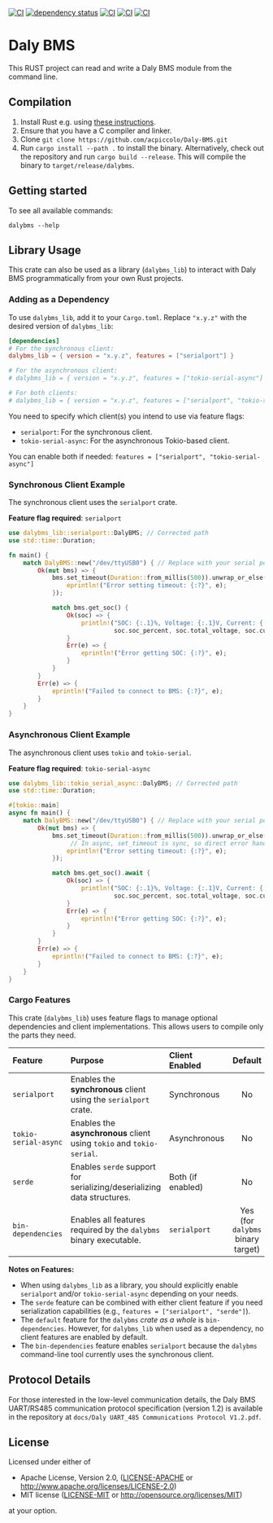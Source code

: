 [![CI](https://github.com/acpiccolo/Daly-BMS/actions/workflows/check.yml/badge.svg)](https://github.com/acpiccolo/Daly-BMS/actions/workflows/check.yml)
[![dependency status](https://deps.rs/repo/github/acpiccolo/Daly-BMS/status.svg)](https://deps.rs/repo/github/acpiccolo/Daly-BMS)
[![CI](https://img.shields.io/badge/License-MIT-blue.svg)](https://github.com/acpiccolo/Daly-BMS/blob/main/LICENSE-MIT)
[![CI](https://img.shields.io/badge/License-Apache_2.0-blue.svg)](https://github.com/acpiccolo/Daly-BMS/blob/main/LICENSE-APACHE)
[![CI](https://img.shields.io/badge/Conventional%20Commits-1.0.0-yellow.svg)](https://conventionalcommits.org)

# Daly BMS
This RUST project can read and write a Daly BMS module from the command line.

## Compilation
1. Install Rust e.g. using [these instructions](https://www.rust-lang.org/learn/get-started).
2. Ensure that you have a C compiler and linker.
3. Clone `git clone https://github.com/acpiccolo/Daly-BMS.git`
4. Run `cargo install --path .` to install the binary. Alternatively,
   check out the repository and run `cargo build --release`. This will compile
   the binary to `target/release/dalybms`.

## Getting started
To see all available commands:
```
dalybms --help
```

## Library Usage

This crate can also be used as a library (`dalybms_lib`) to interact with Daly BMS programmatically from your own Rust projects.

### Adding as a Dependency

To use `dalybms_lib`, add it to your `Cargo.toml`. Replace `"x.y.z"` with the desired version of `dalybms_lib`:

```toml
[dependencies]
# For the synchronous client:
dalybms_lib = { version = "x.y.z", features = ["serialport"] }

# For the asynchronous client:
# dalybms_lib = { version = "x.y.z", features = ["tokio-serial-async"] }

# For both clients:
# dalybms_lib = { version = "x.y.z", features = ["serialport", "tokio-serial-async"] }
```

You need to specify which client(s) you intend to use via feature flags:
- `serialport`: For the synchronous client.
- `tokio-serial-async`: For the asynchronous Tokio-based client.

You can enable both if needed: `features = ["serialport", "tokio-serial-async"]`

### Synchronous Client Example

The synchronous client uses the `serialport` crate.

**Feature flag required**: `serialport`

```rust
use dalybms_lib::serialport::DalyBMS; // Corrected path
use std::time::Duration;

fn main() {
    match DalyBMS::new("/dev/ttyUSB0") { // Replace with your serial port
        Ok(mut bms) => {
            bms.set_timeout(Duration::from_millis(500)).unwrap_or_else(|e| {
                eprintln!("Error setting timeout: {:?}", e);
            });

            match bms.get_soc() {
                Ok(soc) => {
                    println!("SOC: {:.1}%, Voltage: {:.1}V, Current: {:.1}A",
                             soc.soc_percent, soc.total_voltage, soc.current);
                }
                Err(e) => {
                    eprintln!("Error getting SOC: {:?}", e);
                }
            }
        }
        Err(e) => {
            eprintln!("Failed to connect to BMS: {:?}", e);
        }
    }
}
```

### Asynchronous Client Example

The asynchronous client uses `tokio` and `tokio-serial`.

**Feature flag required**: `tokio-serial-async`

```rust
use dalybms_lib::tokio_serial_async::DalyBMS; // Corrected path
use std::time::Duration;

#[tokio::main]
async fn main() {
    match DalyBMS::new("/dev/ttyUSB0") { // Replace with your serial port
        Ok(mut bms) => {
            bms.set_timeout(Duration::from_millis(500)).unwrap_or_else(|e| {
                 // In async, set_timeout is sync, so direct error handling is fine
                eprintln!("Error setting timeout: {:?}", e);
            });

            match bms.get_soc().await {
                Ok(soc) => {
                    println!("SOC: {:.1}%, Voltage: {:.1}V, Current: {:.1}A",
                             soc.soc_percent, soc.total_voltage, soc.current);
                }
                Err(e) => {
                    eprintln!("Error getting SOC: {:?}", e);
                }
            }
        }
        Err(e) => {
            eprintln!("Failed to connect to BMS: {:?}", e);
        }
    }
}
```

### Cargo Features

This crate (`dalybms_lib`) uses feature flags to manage optional dependencies and client implementations. This allows users to compile only the parts they need.

| Feature              | Purpose                                                                 | Client Enabled     | Default |
| :------------------- | :---------------------------------------------------------------------- | :----------------- | :-----: |
| `serialport`         | Enables the **synchronous** client using the `serialport` crate.        | Synchronous        | No      |
| `tokio-serial-async` | Enables the **asynchronous** client using `tokio` and `tokio-serial`. | Asynchronous       | No      |
| `serde`              | Enables `serde` support for serializing/deserializing data structures.  | Both (if enabled)  | No      |
| `bin-dependencies`   | Enables all features required by the `dalybms` binary executable.       | `serialport`       | Yes (for `dalybms` binary target) |

**Notes on Features:**
- When using `dalybms_lib` as a library, you should explicitly enable `serialport` and/or `tokio-serial-async` depending on your needs.
- The `serde` feature can be combined with either client feature if you need serialization capabilities (e.g., `features = ["serialport", "serde"]`).
- The `default` feature for the `dalybms` *crate as a whole* is `bin-dependencies`. However, for `dalybms_lib` when used as a dependency, no client features are enabled by default.
- The `bin-dependencies` feature enables `serialport` because the `dalybms` command-line tool currently uses the synchronous client.

## Protocol Details

For those interested in the low-level communication details, the Daly BMS UART/RS485 communication protocol specification (version 1.2) is available in the repository at `docs/Daly UART_485 Communications Protocol V1.2.pdf`.

## License
Licensed under either of

 * Apache License, Version 2.0, ([LICENSE-APACHE](LICENSE-APACHE) or http://www.apache.org/licenses/LICENSE-2.0)
 * MIT license ([LICENSE-MIT](LICENSE-MIT) or http://opensource.org/licenses/MIT)

at your option.
